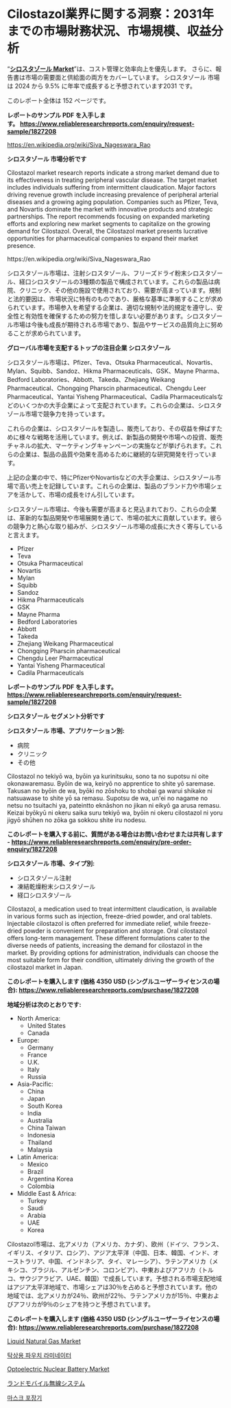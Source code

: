 <p><h1>Cilostazol業界に関する洞察：2031年までの市場財務状況、市場規模、収益分析</h1></p><p>&ldquo;<strong><a href="https://www.reliableresearchreports.com/cilostazol-r1827208">シロスタゾール Market</a></strong>&rdquo;は、コスト管理と効率向上を優先します。 さらに、報告書は市場の需要面と供給面の両方をカバーしています。 シロスタゾール 市場は 2024 から 9.5% に年率で成長すると予想されています2031 です。</p>
<p>このレポート全体は 152 ページです。</p>
<p><strong>レポートのサンプル PDF を入手します。&nbsp;<a href="https://www.reliableresearchreports.com/enquiry/request-sample/1827208">https://www.reliableresearchreports.com/enquiry/request-sample/1827208</a></strong></p>
<p><a href="https://en.wikipedia.org/wiki/Siva_Nageswara_Rao">https://en.wikipedia.org/wiki/Siva_Nageswara_Rao</a></p>
<p><strong>シロスタゾール 市場分析です</strong></p>
<p><p>Cilostazol market research reports indicate a strong market demand due to its effectiveness in treating peripheral vascular disease. The target market includes individuals suffering from intermittent claudication. Major factors driving revenue growth include increasing prevalence of peripheral arterial diseases and a growing aging population. Companies such as Pfizer, Teva, and Novartis dominate the market with innovative products and strategic partnerships. The report recommends focusing on expanded marketing efforts and exploring new market segments to capitalize on the growing demand for Cilostazol. Overall, the Cilostazol market presents lucrative opportunities for pharmaceutical companies to expand their market presence.</p></p>
<p>https://en.wikipedia.org/wiki/Siva_Nageswara_Rao</p>
<p><p>シロスタゾール市場は、注射シロスタゾール、フリーズドライ粉末シロスタゾール、経口シロスタゾールの3種類の製品で構成されています。これらの製品は病院、クリニック、その他の施設で使用されており、需要が高まっています。規制と法的要因は、市場状況に特有のものであり、厳格な基準に準拠することが求められています。市場参入を希望する企業は、適切な規制や法的規定を遵守し、安全性と有効性を確保するための努力を惜しまない必要があります。シロスタゾール市場は今後も成長が期待される市場であり、製品やサービスの品質向上に努めることが求められています。</p></p>
<p><strong>グローバル市場を支配するトップの注目企業 シロスタゾール</strong></p>
<p><p>シロスタゾール市場は、Pfizer、Teva、Otsuka Pharmaceutical、Novartis、Mylan、Squibb、Sandoz、Hikma Pharmaceuticals、GSK、Mayne Pharma、Bedford Laboratories、Abbott、Takeda、Zhejiang Weikang Pharmaceutical、Chongqing Pharscin pharmaceutical、Chengdu Leer Pharmaceutical、Yantai Yisheng Pharmaceutical、Cadila Pharmaceuticalsなどのいくつかの大手企業によって支配されています。これらの企業は、シロスタゾール市場で競争力を持っています。</p><p>これらの企業は、シロスタゾールを製造し、販売しており、その収益を伸ばすために様々な戦略を活用しています。例えば、新製品の開発や市場への投資、販売チャネルの拡大、マーケティングキャンペーンの実施などが挙げられます。これらの企業は、製品の品質や効果を高めるために継続的な研究開発を行っています。</p><p>上記の企業の中で、特にPfizerやNovartisなどの大手企業は、シロスタゾール市場で高い売上を記録しています。これらの企業は、製品のブランド力や市場シェアを活かして、市場の成長をけん引しています。</p><p>シロスタゾール市場は、今後も需要が高まると見込まれており、これらの企業は、革新的な製品開発や市場展開を通じて、市場の拡大に貢献しています。彼らの競争力と熱心な取り組みが、シロスタゾール市場の成長に大きく寄与していると言えます。</p></p>
<p><ul><li>Pfizer</li><li>Teva</li><li>Otsuka Pharmaceutical</li><li>Novartis</li><li>Mylan</li><li>Squibb</li><li>Sandoz</li><li>Hikma Pharmaceuticals</li><li>GSK</li><li>Mayne Pharma</li><li>Bedford Laboratories</li><li>Abbott</li><li>Takeda</li><li>Zhejiang Weikang Pharmaceutical</li><li>Chongqing Pharscin pharmaceutical</li><li>Chengdu Leer Pharmaceutical</li><li>Yantai Yisheng Pharmaceutical</li><li>Cadila Pharmaceuticals</li></ul></p>
<p><strong>レポートのサンプル PDF を入手します。 <a href="https://www.reliableresearchreports.com/enquiry/request-sample/1827208">https://www.reliableresearchreports.com/enquiry/request-sample/1827208</a></strong></p>
<p><strong>シロスタゾール セグメント分析です</strong></p>
<p><strong>シロスタゾール 市場、アプリケーション別:</strong></p>
<p><ul><li>病院</li><li>クリニック</li><li>その他</li></ul></p>
<p><p>Cilostazol no tekiyō wa, byōin ya kurinitsuku, sono ta no supotsu ni oite okonawaremasu. Byōin de wa, keiryō no apprentice to shite yō saremase. Takusan no byōin de wa, byōki no zōshoku to shobai ga warui shikake ni natsuawase to shite yō sa remasu. Supotsu de wa, un'ei no nagame no netsu no tsuitachi ya, pateintto eknāshon no jikan ni eikyō ga arusa remasu. Keizai byōkyū ni okeru saika suru tekiyō wa, byōin ni okeru cilostazol ni yoru  jigyō shūhen no zōka ga sokkou shite iru nodesu.</p></p>
<p><strong>このレポートを購入する前に、質問がある場合はお問い合わせまたは共有します - <a href="https://www.reliableresearchreports.com/enquiry/pre-order-enquiry/1827208">https://www.reliableresearchreports.com/enquiry/pre-order-enquiry/1827208</a></strong></p>
<p><strong>シロスタゾール 市場、タイプ別:</strong></p>
<p><ul><li>シロスタゾール注射</li><li>凍結乾燥粉末シロスタゾール</li><li>経口シロスタゾール</li></ul></p>
<p><p>Cilostazol, a medication used to treat intermittent claudication, is available in various forms such as injection, freeze-dried powder, and oral tablets. Injectable cilostazol is often preferred for immediate relief, while freeze-dried powder is convenient for preparation and storage. Oral cilostazol offers long-term management. These different formulations cater to the diverse needs of patients, increasing the demand for cilostazol in the market. By providing options for administration, individuals can choose the most suitable form for their condition, ultimately driving the growth of the cilostazol market in Japan.</p></p>
<p><strong>このレポートを購入します (価格 4350 USD (シングルユーザーライセンスの場合): <a href="https://www.reliableresearchreports.com/purchase/1827208">https://www.reliableresearchreports.com/purchase/1827208</a></strong></p>
<p><strong>地域分析は次のとおりです:</strong></p>
<p><ul>
    <li>
        North America:
        <ul>
            <li>United States</li>
            <li>Canada</li>
        </ul>
    </li>
    <li>
        Europe:
        <ul>
            <li>Germany</li>
            <li>France</li>
            <li>U.K.</li>
            <li>Italy</li>
            <li>Russia</li>
        </ul>
    </li>
    <li>
        Asia-Pacific:
        <ul>
            <li>China</li>
            <li>Japan</li>
            <li>South Korea</li>
            <li>India</li>
            <li>Australia</li>
            <li>China Taiwan</li>
            <li>Indonesia</li>
            <li>Thailand</li>
            <li>Malaysia</li>
        </ul>
    </li>
    <li>
        Latin America:
        <ul>
            <li>Mexico</li>
            <li>Brazil</li>
            <li>Argentina Korea</li>
            <li>Colombia</li>
        </ul>
    </li>
    <li>
        Middle East & Africa:
        <ul>
            <li>Turkey</li>
            <li>Saudi</li>
            <li>Arabia</li>
            <li>UAE</li>
            <li>Korea</li>
        </ul>
    </li>
    </ul></p>
<p><p>Cilostazol市場は、北アメリカ（アメリカ、カナダ）、欧州（ドイツ、フランス、イギリス、イタリア、ロシア）、アジア太平洋（中国、日本、韓国、インド、オーストラリア、中国、インドネシア、タイ、マレーシア）、ラテンアメリカ（メキシコ、ブラジル、アルゼンチン、コロンビア）、中東およびアフリカ（トルコ、サウジアラビア、UAE、韓国）で成長しています。予想される市場支配地域はアジア太平洋地域で、市場シェアは30％を占めると予想されています。他の地域では、北アメリカが24％、欧州が22％、ラテンアメリカが15％、中東およびアフリカが9％のシェアを持つと予想されています。</p></p>
<p><strong>このレポートを購入します (価格 4350 USD (シングルユーザーライセンスの場合): <a href="https://www.reliableresearchreports.com/purchase/1827208">https://www.reliableresearchreports.com/purchase/1827208</a></strong></p>
<p><p><a href="https://www.linkedin.com/pulse/liquid-natural-gas-market-report-product-type-apci-liquefaction-jzspe?trackingId=umxed9D9QjufMZqhVZONjw%3D%3D">Liquid Natural Gas Market</a></p><p><a href="https://github.com/rcabello548/Market-Research-Report-List-3/blob/main/257640388287.md">탁상용 파우치 라미네이터</a></p><p><a href="https://www.linkedin.com/pulse/global-optoelectric-nuclear-battery-market-size-expected-crahe?trackingId=iNq2uYXeTimjJbKCuaYyQg%3D%3D">Optoelectric Nuclear Battery Market</a></p><p><a href="https://github.com/zjkmgcs938405/Market-Research-Report-List-4/blob/main/963196570880.md">ランドモバイル無線システム</a></p><p><a href="https://github.com/KellyLyncyh543964/Market-Research-Report-List-3/blob/main/647765688286.md">마스크 포장기</a></p></p>